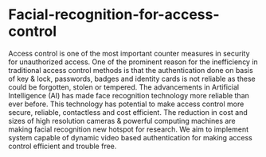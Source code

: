 # Facial-recognition-for-access-control
Access control is one of the most important counter measures in security for unauthorized access. One of the prominent
reason for the inefficiency in traditional access control methods is that the authentication done on basis of key &amp; lock,
passwords, badges and identity cards is not reliable as these could be forgotten, stolen or tempered. The advancements in
Artificial Intelligence (AI) has made face recognition technology more reliable than ever before. This technology has potential
to make access control more secure, reliable, contactless and cost efficient. The reduction in cost and sizes of high resolution
cameras &amp; powerful computing machines are making facial recognition new hotspot for research. We aim to implement system
capable of dynamic video based authentication for making access control efficient and trouble free.
